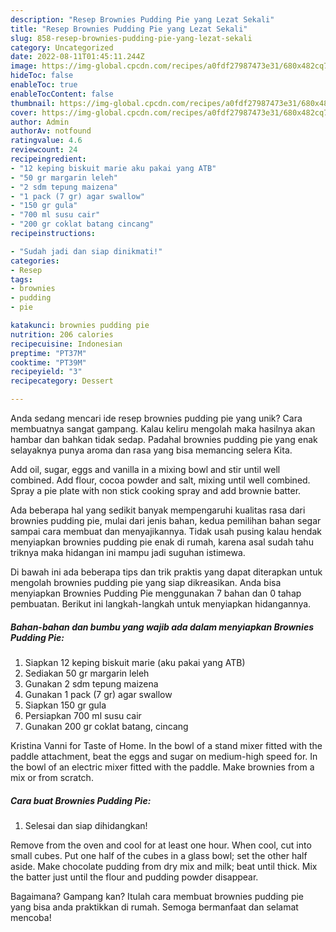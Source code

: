 ```yaml
---
description: "Resep Brownies Pudding Pie yang Lezat Sekali"
title: "Resep Brownies Pudding Pie yang Lezat Sekali"
slug: 858-resep-brownies-pudding-pie-yang-lezat-sekali
category: Uncategorized
date: 2022-08-11T01:45:11.244Z
image: https://img-global.cpcdn.com/recipes/a0fdf27987473e31/680x482cq70/brownies-pudding-pie-foto-resep-utama.jpg
hideToc: false
enableToc: true
enableTocContent: false
thumbnail: https://img-global.cpcdn.com/recipes/a0fdf27987473e31/680x482cq70/brownies-pudding-pie-foto-resep-utama.jpg
cover: https://img-global.cpcdn.com/recipes/a0fdf27987473e31/680x482cq70/brownies-pudding-pie-foto-resep-utama.jpg
author: Admin
authorAv: notfound
ratingvalue: 4.6
reviewcount: 24
recipeingredient:
- "12 keping biskuit marie aku pakai yang ATB"
- "50 gr margarin leleh"
- "2 sdm tepung maizena"
- "1 pack (7 gr) agar swallow"
- "150 gr gula"
- "700 ml susu cair"
- "200 gr coklat batang cincang"
recipeinstructions:

- "Sudah jadi dan siap dinikmati!"
categories:
- Resep
tags:
- brownies
- pudding
- pie

katakunci: brownies pudding pie 
nutrition: 206 calories
recipecuisine: Indonesian
preptime: "PT37M"
cooktime: "PT39M"
recipeyield: "3"
recipecategory: Dessert

---
```





Anda sedang mencari ide resep brownies pudding pie yang unik? Cara membuatnya sangat gampang. Kalau keliru mengolah maka hasilnya akan hambar dan bahkan tidak sedap. Padahal brownies pudding pie yang enak selayaknya punya aroma dan rasa yang bisa memancing selera Kita.





Add oil, sugar, eggs and vanilla in a mixing bowl and stir until well combined. Add flour, cocoa powder and salt, mixing until well combined. Spray a pie plate with non stick cooking spray and add brownie batter.

Ada beberapa hal yang sedikit banyak mempengaruhi kualitas rasa dari brownies pudding pie, mulai dari jenis bahan, kedua pemilihan bahan segar sampai cara membuat dan menyajikannya. Tidak usah pusing kalau hendak menyiapkan brownies pudding pie enak di rumah, karena asal sudah tahu triknya maka hidangan ini mampu jadi suguhan istimewa.






Di bawah ini ada beberapa tips dan trik praktis yang dapat diterapkan untuk mengolah brownies pudding pie yang siap dikreasikan. Anda bisa menyiapkan Brownies Pudding Pie menggunakan 7 bahan dan 0 tahap pembuatan. Berikut ini langkah-langkah untuk menyiapkan hidangannya.

<!--inarticleads1-->

##### Bahan-bahan dan bumbu yang wajib ada dalam menyiapkan Brownies Pudding Pie:

1. Siapkan 12 keping biskuit marie (aku pakai yang ATB)
1. Sediakan 50 gr margarin leleh
1. Gunakan 2 sdm tepung maizena
1. Gunakan 1 pack (7 gr) agar swallow
1. Siapkan 150 gr gula
1. Persiapkan 700 ml susu cair
1. Gunakan 200 gr coklat batang, cincang


Kristina Vanni for Taste of Home. In the bowl of a stand mixer fitted with the paddle attachment, beat the eggs and sugar on medium-high speed for. In the bowl of an electric mixer fitted with the paddle. Make brownies from a mix or from scratch. 

<!--inarticleads2-->

##### Cara buat Brownies Pudding Pie:


1. Selesai dan siap dihidangkan!

Remove from the oven and cool for at least one hour. When cool, cut into small cubes. Put one half of the cubes in a glass bowl; set the other half aside. Make chocolate pudding from dry mix and milk; beat until thick. Mix the batter just until the flour and pudding powder disappear. 

Bagaimana? Gampang kan? Itulah cara membuat brownies pudding pie yang bisa anda praktikkan di rumah. Semoga bermanfaat dan selamat mencoba!
